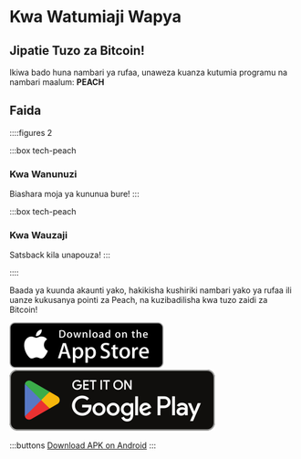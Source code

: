 # Kwa Watumiaji Wapya
## Jipatie Tuzo za Bitcoin!

Ikiwa bado huna nambari ya rufaa, unaweza kuanza kutumia programu na nambari maalum: **PEACH**

## Faida
::::figures 2

:::box tech-peach
### Kwa Wanunuzi
Biashara moja ya kununua bure!
:::

:::box tech-peach
### Kwa Wauzaji
Satsback kila unapouza!
:::

::::

Baada ya kuunda akaunti yako, hakikisha kushiriki nambari yako ya rufaa ili uanze kukusanya pointi za Peach, na kuzibadilisha kwa tuzo zaidi za Bitcoin!

<div>
  <div class="md:flex items-end">
    <a href="https://testflight.apple.com/join/wfSPFEWG"><img class="h-180px md:h-90px" src="/img/home/download-on-the-app-store.svg" alt="Download on the Apple Store"></a>
    <a class="md:ml-4" href="https://play.google.com/store/apps/details?id=com.peachbitcoin.peach.mainnet"><img class="h-180px md:h-90px" src="/img/home/get-it-on-google-play.svg" alt="Get it on Google Play"></a>
  </div>

  :::buttons
  [Download APK on Android](/apk/)
  :::

</div>

